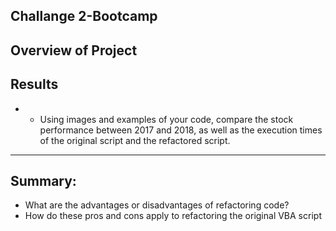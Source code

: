 ## Challange 2-Bootcamp


## Overview of Project
## Results
 - - Using images and examples of your code, compare the stock performance between 2017 and 2018, as well as the execution times of the original script and the refactored script.
 
 ---
##  Summary:
* What are the advantages or disadvantages of refactoring code?
* How do these pros and cons apply to refactoring the original VBA script

